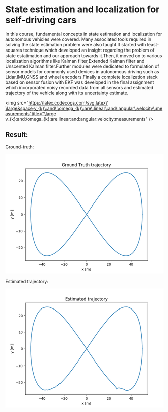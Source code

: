 # __State estimation and localization for self-driving cars__

In this course, fundamental concepts in state estimation and localization for autonomous vehicles were covered. Many associated tools required in solving the state estimation problem were also taught.It started with least-squares technique which developed an insight regarding the problem of state estatimation and our approach towards it.Then, it moved on to various localization algorithms like Kalman filter,Extended Kalman filter and Unscented Kalman filter.Further modules were dedicated to formulation of sensor models for commonly used devices in autonomous driving such as Lidar,IMU,GNSS and wheel encoders.Finally a complete localization stack based on sensor fusion with EKF was developed in the final assignment which incorporated noisy recorded data from all sensors and estimated trajectory of the vehicle along with its uncertainty estimate.

<img src="https://latex.codecogs.com/svg.latex?\large&space;v_{k}\:and\:\omega_{k}\:are\:linear\:and\:angular\:velocity\:measurements"title="\large v_{k}\:and\:\omega_{k}\:are\:linear\:and\:angular\:velocity\:measurements" />

## Result:

Ground-truth:

![](week2/images/gtruth.png)

Estimated trajectory:

![](week2/images/mygraph1.png)


